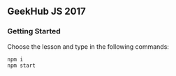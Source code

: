 ## GeekHub JS 2017
### Getting Started

Choose the lesson and type in the following commands:

```
npm i
npm start
```